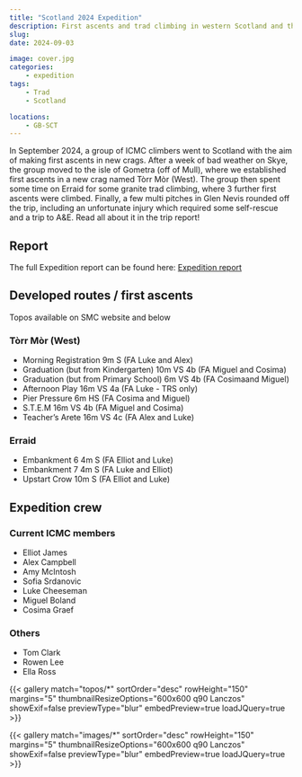 ```yaml
---
title: "Scotland 2024 Expedition"
description: First ascents and trad climbing in western Scotland and the Inner Hebrides
slug: 
date: 2024-09-03

image: cover.jpg
categories:
    - expedition
tags:
    - Trad
    - Scotland

locations:
    - GB-SCT    
---
```


In September 2024, a group of ICMC climbers went to Scotland with the aim of making first ascents in new crags. After a week of bad weather on Skye, the group moved to the isle of Gometra (off of Mull), where we established first ascents in a new crag named Tòrr Mòr (West). The group then spent some time on Erraid for some granite trad climbing, where 3 further first ascents were climbed. Finally, a few multi pitches in Glen Nevis rounded off the trip, including an unfortunate injury which required some self-rescue and a trip to A&E. Read all about it in the trip report!

## Report

The full Expedition report can be found here:
[Expedition report](/documents/scotland_2024_exped_report.pdf)

## Developed routes / first ascents
Topos available on SMC website and below
### Tòrr Mòr (West)
* Morning Registration 9m S (FA Luke and Alex)
* Graduation (but from Kindergarten) 10m VS 4b (FA Miguel and Cosima)
* Graduation (but from Primary School) 6m VS 4b (FA Cosimaand Miguel)
* Afternoon Play 16m VS 4a (FA Luke - TRS only)
* Pier Pressure 6m HS (FA Cosima and Miguel)
* S.T.E.M 16m VS 4b (FA Miguel and Cosima)
* Teacher’s Arete 16m VS 4c (FA Alex and Luke)

### Erraid
* Embankment 6 4m S (FA Elliot and Luke)
* Embankment 7 4m S (FA Luke and Elliot)
* Upstart Crow 10m S (FA Elliot and Luke)

## Expedition crew
### Current ICMC members
* Elliot James
* Alex Campbell
* Amy McIntosh
* Sofia Srdanovic
* Luke Cheeseman
* Miguel Boland
* Cosima Graef

### Others
* Tom Clark
* Rowen Lee
* Ella Ross

{{< gallery match="topos/*" sortOrder="desc" rowHeight="150" margins="5" thumbnailResizeOptions="600x600 q90 Lanczos" showExif=false previewType="blur" embedPreview=true loadJQuery=true >}}


<!-- Photo gallery -->
<!-- Put images in a folder called "images" next to this file -->
{{< gallery match="images/*" sortOrder="desc" rowHeight="150" margins="5" thumbnailResizeOptions="600x600 q90 Lanczos" showExif=false previewType="blur" embedPreview=true loadJQuery=true >}}
